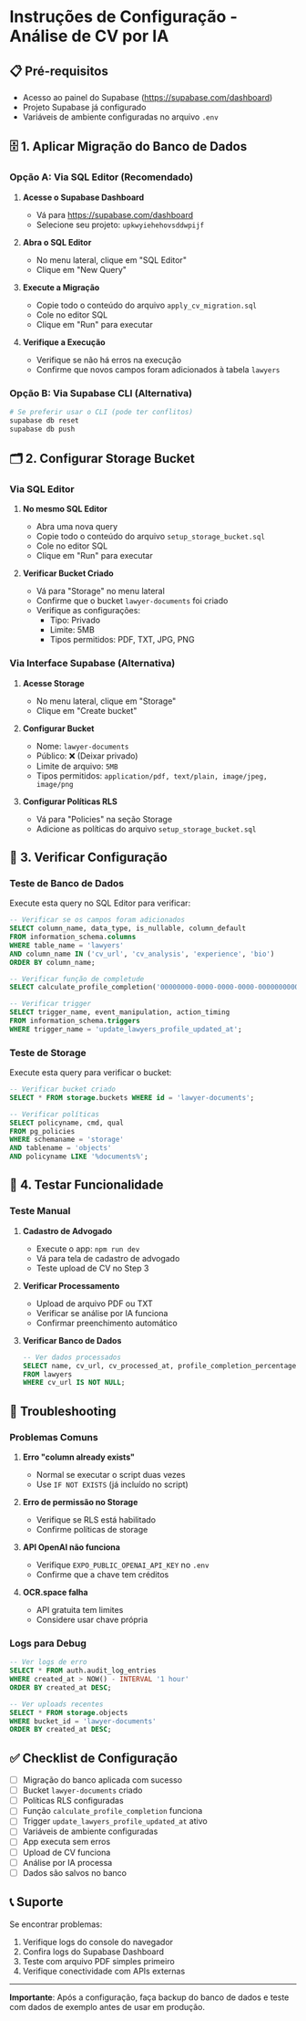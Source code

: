 # Instruções de Configuração - Análise de CV por IA

## 📋 Pré-requisitos

- Acesso ao painel do Supabase (https://supabase.com/dashboard)
- Projeto Supabase já configurado
- Variáveis de ambiente configuradas no arquivo `.env`

## 🗄️ 1. Aplicar Migração do Banco de Dados

### Opção A: Via SQL Editor (Recomendado)

1. **Acesse o Supabase Dashboard**
   - Vá para https://supabase.com/dashboard
   - Selecione seu projeto: `upkwyiehehovsddwpijf`

2. **Abra o SQL Editor**
   - No menu lateral, clique em "SQL Editor"
   - Clique em "New Query"

3. **Execute a Migração**
   - Copie todo o conteúdo do arquivo `apply_cv_migration.sql`
   - Cole no editor SQL
   - Clique em "Run" para executar

4. **Verifique a Execução**
   - Verifique se não há erros na execução
   - Confirme que novos campos foram adicionados à tabela `lawyers`

### Opção B: Via Supabase CLI (Alternativa)

```bash
# Se preferir usar o CLI (pode ter conflitos)
supabase db reset
supabase db push
```

## 🗂️ 2. Configurar Storage Bucket

### Via SQL Editor

1. **No mesmo SQL Editor**
   - Abra uma nova query
   - Copie todo o conteúdo do arquivo `setup_storage_bucket.sql`
   - Cole no editor SQL
   - Clique em "Run" para executar

2. **Verificar Bucket Criado**
   - Vá para "Storage" no menu lateral
   - Confirme que o bucket `lawyer-documents` foi criado
   - Verifique as configurações:
     - Tipo: Privado
     - Limite: 5MB
     - Tipos permitidos: PDF, TXT, JPG, PNG

### Via Interface Supabase (Alternativa)

1. **Acesse Storage**
   - No menu lateral, clique em "Storage"
   - Clique em "Create bucket"

2. **Configurar Bucket**
   - Nome: `lawyer-documents`
   - Público: ❌ (Deixar privado)
   - Limite de arquivo: `5MB`
   - Tipos permitidos: `application/pdf, text/plain, image/jpeg, image/png`

3. **Configurar Políticas RLS**
   - Vá para "Policies" na seção Storage
   - Adicione as políticas do arquivo `setup_storage_bucket.sql`

## 🔧 3. Verificar Configuração

### Teste de Banco de Dados

Execute esta query no SQL Editor para verificar:

```sql
-- Verificar se os campos foram adicionados
SELECT column_name, data_type, is_nullable, column_default 
FROM information_schema.columns 
WHERE table_name = 'lawyers' 
AND column_name IN ('cv_url', 'cv_analysis', 'experience', 'bio')
ORDER BY column_name;

-- Verificar função de completude
SELECT calculate_profile_completion('00000000-0000-0000-0000-000000000000');

-- Verificar trigger
SELECT trigger_name, event_manipulation, action_timing 
FROM information_schema.triggers 
WHERE trigger_name = 'update_lawyers_profile_updated_at';
```

### Teste de Storage

Execute esta query para verificar o bucket:

```sql
-- Verificar bucket criado
SELECT * FROM storage.buckets WHERE id = 'lawyer-documents';

-- Verificar políticas
SELECT policyname, cmd, qual 
FROM pg_policies 
WHERE schemaname = 'storage' 
AND tablename = 'objects'
AND policyname LIKE '%documents%';
```

## 🧪 4. Testar Funcionalidade

### Teste Manual

1. **Cadastro de Advogado**
   - Execute o app: `npm run dev`
   - Vá para tela de cadastro de advogado
   - Teste upload de CV no Step 3

2. **Verificar Processamento**
   - Upload de arquivo PDF ou TXT
   - Verificar se análise por IA funciona
   - Confirmar preenchimento automático

3. **Verificar Banco de Dados**
   ```sql
   -- Ver dados processados
   SELECT name, cv_url, cv_processed_at, profile_completion_percentage 
   FROM lawyers 
   WHERE cv_url IS NOT NULL;
   ```

## 🚨 Troubleshooting

### Problemas Comuns

1. **Erro "column already exists"**
   - Normal se executar o script duas vezes
   - Use `IF NOT EXISTS` (já incluído no script)

2. **Erro de permissão no Storage**
   - Verifique se RLS está habilitado
   - Confirme políticas de storage

3. **API OpenAI não funciona**
   - Verifique `EXPO_PUBLIC_OPENAI_API_KEY` no `.env`
   - Confirme que a chave tem créditos

4. **OCR.space falha**
   - API gratuita tem limites
   - Considere usar chave própria

### Logs para Debug

```sql
-- Ver logs de erro
SELECT * FROM auth.audit_log_entries 
WHERE created_at > NOW() - INTERVAL '1 hour'
ORDER BY created_at DESC;

-- Ver uploads recentes
SELECT * FROM storage.objects 
WHERE bucket_id = 'lawyer-documents'
ORDER BY created_at DESC;
```

## ✅ Checklist de Configuração

- [ ] Migração do banco aplicada com sucesso
- [ ] Bucket `lawyer-documents` criado
- [ ] Políticas RLS configuradas
- [ ] Função `calculate_profile_completion` funciona
- [ ] Trigger `update_lawyers_profile_updated_at` ativo
- [ ] Variáveis de ambiente configuradas
- [ ] App executa sem erros
- [ ] Upload de CV funciona
- [ ] Análise por IA processa
- [ ] Dados são salvos no banco

## 📞 Suporte

Se encontrar problemas:

1. Verifique logs do console do navegador
2. Confira logs do Supabase Dashboard
3. Teste com arquivo PDF simples primeiro
4. Verifique conectividade com APIs externas

---

**Importante**: Após a configuração, faça backup do banco de dados e teste com dados de exemplo antes de usar em produção. 